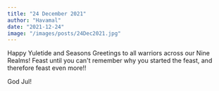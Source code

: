 ```yaml
---
title: "24 December 2021"
author: "Havamal"
date: "2021-12-24"
image: "/images/posts/24Dec2021.jpg"
---
```


Happy Yuletide and Seasons Greetings to all warriors across our Nine Realms! Feast until you can't remember why you started the feast, and therefore feast even more!!

God Jul!
